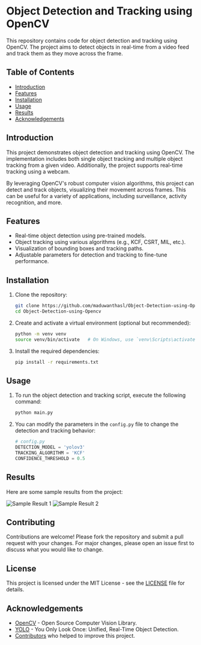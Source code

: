 # Object Detection and Tracking using OpenCV

This repository contains code for object detection and tracking using OpenCV. The project aims to detect objects in real-time from a video feed and track them as they move across the frame.

## Table of Contents
- [Introduction](#introduction)
- [Features](#features)
- [Installation](#installation)
- [Usage](#usage)
- [Results](#results)
- [Acknowledgements](#acknowledgements)

## Introduction

This project demonstrates object detection and tracking using OpenCV. The implementation includes both single object tracking and multiple object tracking from a given video. Additionally, the project supports real-time tracking using a webcam.

By leveraging OpenCV's robust computer vision algorithms, this project can detect and track objects, visualizing their movement across frames. This can be useful for a variety of applications, including surveillance, activity recognition, and more.

## Features

- Real-time object detection using pre-trained models.
- Object tracking using various algorithms (e.g., KCF, CSRT, MIL, etc.).
- Visualization of bounding boxes and tracking paths.
- Adjustable parameters for detection and tracking to fine-tune performance.

## Installation

1. Clone the repository:
    ```sh
    git clone https://github.com/maduwanthasl/Object-Detection-using-Opencv.git
    cd Object-Detection-using-Opencv
    ```

2. Create and activate a virtual environment (optional but recommended):
    ```sh
    python -m venv venv
    source venv/bin/activate   # On Windows, use `venv\Scripts\activate`
    ```

3. Install the required dependencies:
    ```sh
    pip install -r requirements.txt
    ```

## Usage

1. To run the object detection and tracking script, execute the following command:
    ```sh
    python main.py
    ```

2. You can modify the parameters in the `config.py` file to change the detection and tracking behavior:
    ```python
    # config.py
    DETECTION_MODEL = 'yolov3'
    TRACKING_ALGORITHM = 'KCF'
    CONFIDENCE_THRESHOLD = 0.5
    ```

## Results

Here are some sample results from the project:

![Sample Result 1](images/result1.png)
![Sample Result 2](images/result2.png)

## Contributing

Contributions are welcome! Please fork the repository and submit a pull request with your changes. For major changes, please open an issue first to discuss what you would like to change.

## License

This project is licensed under the MIT License - see the [LICENSE](LICENSE) file for details.

## Acknowledgements

- [OpenCV](https://opencv.org/) - Open Source Computer Vision Library.
- [YOLO](https://pjreddie.com/darknet/yolo/) - You Only Look Once: Unified, Real-Time Object Detection.
- [Contributors](https://github.com/yourusername/your-repo-name/graphs/contributors) who helped to improve this project.
